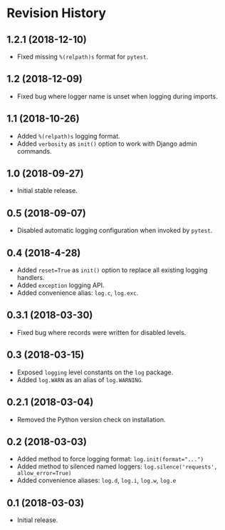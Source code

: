 # Revision History

## 1.2.1 (2018-12-10)

- Fixed missing `%(relpath)s` format for `pytest`.

## 1.2 (2018-12-09)

- Fixed bug where logger name is unset when logging during imports.

## 1.1 (2018-10-26)

- Added `%(relpath)s` logging format.
- Added `verbosity` as `init()` option to work with Django admin commands.

## 1.0 (2018-09-27)

- Initial stable release.

## 0.5 (2018-09-07)

- Disabled automatic logging configuration when invoked by `pytest`.

## 0.4 (2018-4-28)

- Added `reset=True` as `init()` option to replace all existing logging handlers.
- Added `exception` logging API.
- Added convenience alias: `log.c`, `log.exc`.

## 0.3.1 (2018-03-30)

- Fixed bug where records were written for disabled levels.

## 0.3 (2018-03-15)

- Exposed `logging` level constants on the `log` package.
- Added `log.WARN` as an alias of `log.WARNING`.

## 0.2.1 (2018-03-04)

- Removed the Python version check on installation.

## 0.2 (2018-03-03)

- Added method to force logging format: `log.init(format="...")`
- Added method to silenced named loggers: `log.silence('requests', allow_error=True)`
- Added convenience aliases: `log.d`, `log.i`, `log.w`, `log.e`

## 0.1 (2018-03-03)

 - Initial release.
